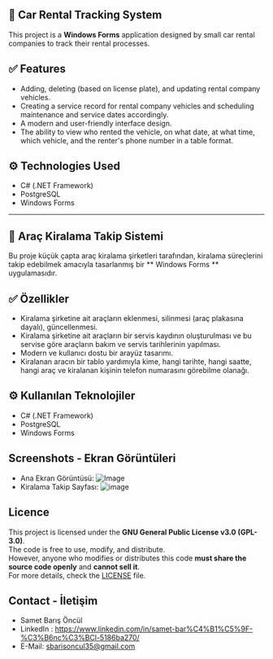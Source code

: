 ## 🚗 Car Rental Tracking System
This project is a **Windows Forms** application designed by small car rental companies to track their rental processes.

## ✅ Features
- Adding, deleting (based on license plate), and updating rental company vehicles.
- Creating a service record for rental company vehicles and scheduling maintenance and service dates accordingly.
- A modern and user-friendly interface design.
- The ability to view who rented the vehicle, on what date, at what time, which vehicle, and the renter's phone number in a table format.

## ⚙️ Technologies Used
- C# (.NET Framework)
- PostgreSQL 
- Windows Forms

-----------------------------------------------

## 🚗 Araç Kiralama Takip Sistemi

Bu proje küçük çapta araç kiralama şirketleri tarafından, kiralama süreçlerini takip edebilmek amacıyla tasarlanmış bir ** Windows Forms ** uygulamasıdır.

## ✅ Özellikler
- Kiralama şirketine ait araçların eklenmesi, silinmesi (araç plakasına dayalı), güncellenmesi.
- Kiralama şirketine ait araçların bir servis kaydının oluşturulması ve bu servise göre araçların bakım ve servis tarihlerinin yapılması.
- Modern ve kullanıcı dostu bir arayüz tasarımı.
- Kiralanan aracın bir tablo yardımıyla kime, hangi tarihte, hangi saatte, hangi araç ve kiralanan kişinin telefon numarasını görebilme olanağı.

## ⚙️ Kullanılan Teknolojiler
- C# (.NET Framework)
- PostgreSQL 
- Windows Forms

## Screenshots - Ekran Görüntüleri
- Ana Ekran Görüntüsü: ![Image](https://github.com/user-attachments/assets/953594ee-d6e4-4852-b7a8-913e67ae344b)
- Kiralama Takip Sayfası: ![image](https://github.com/user-attachments/assets/58929ba7-59c0-4523-9a27-7d53c11a9794)

## Licence 
This project is licensed under the **GNU General Public License v3.0 (GPL-3.0)**.  
The code is free to use, modify, and distribute.  
However, anyone who modifies or distributes this code **must share the source code openly** and **cannot sell it**.  
For more details, check the [LICENSE](LICENSE) file.
## Contact - İletişim
- Samet Barış Öncül
- LinkedIn : https://www.linkedin.com/in/samet-bar%C4%B1%C5%9F-%C3%B6nc%C3%BCl-5186ba270/
- E-Mail: sbarisoncul35@gmail.com

